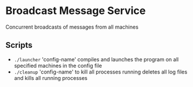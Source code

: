 # Broadcast Message Service
Concurrent broadcasts of messages from all machines

## Scripts
* `./launcher` 'config-name' compiles and launches the program on all specified machines in the config file
* `./cleanup` 'config-name' to kill all processes running </n> deletes all log files and kills all running processes
